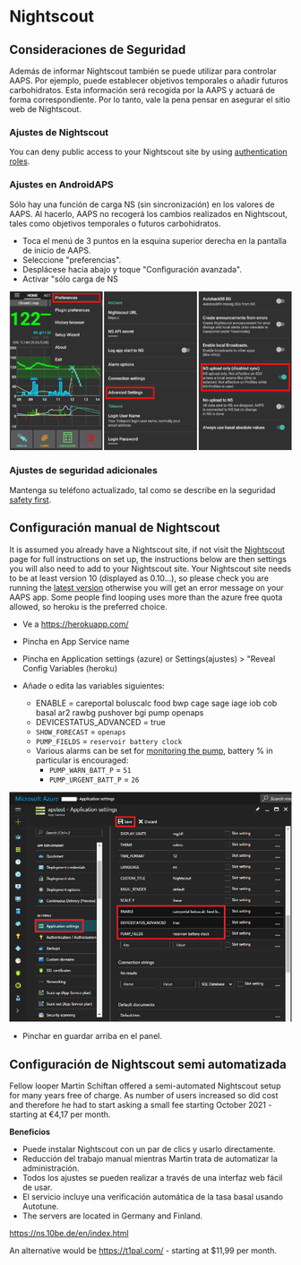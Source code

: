 # Nightscout

## Consideraciones de Seguridad

Además de informar Nightscout también se puede utilizar para controlar AAPS. Por ejemplo, puede establecer objetivos temporales o añadir futuros carbohidratos. Esta información será recogida por la AAPS y actuará de forma correspondiente. Por lo tanto, vale la pena pensar en asegurar el sitio web de Nightscout.

### Ajustes de Nightscout

You can deny public access to your Nightscout site by using [authentication roles](https://nightscout.github.io/nightscout/security).

### Ajustes en AndroidAPS

Sólo hay una función de carga NS (sin sincronización) en los valores de AAPS. Al hacerlo, AAPS no recogerá los cambios realizados en Nightscout, tales como objetivos temporales o futuros carbohidratos.

* Toca el menú de 3 puntos en la esquina superior derecha en la pantalla de inicio de AAPS.
* Seleccione "preferencias".
* Desplácese hacia abajo y toque "Configuración avanzada".
* Activar "sólo carga de NS

![Nightscout solo cargar](../images/NSsafety.png)

### Ajustes de seguridad adicionales

Mantenga su teléfono actualizado, tal como se describe en la seguridad [safety first](../Getting-Started/Safety-first.md).

## Configuración manual de Nightscout

It is assumed you already have a Nightscout site, if not visit the [Nightscout](http://nightscout.github.io/nightscout/new_user/) page for full instructions on set up, the instructions below are then settings you will also need to add to your Nightscout site. Your Nightscout site needs to be at least version 10 (displayed as 0.10...), so please check you are running the [latest version](https://nightscout.github.io/update/update/#updating-your-site-to-the-latest-version) otherwise you will get an error message on your AAPS app. Some people find looping uses more than the azure free quota allowed, so heroku is the preferred choice.

* Ve a https://herokuapp.com/

* Pincha en App Service name

* Pincha en Application settings (azure) or Settings(ajustes) > "Reveal Config Variables (heroku)

* Añade o edita las variables siguientes:
  
  * ENABLE = careportal boluscalc food bwp cage sage iage iob cob basal ar2 rawbg pushover bgi pump openaps
  * DEVICESTATUS_ADVANCED = true
  * `SHOW_FORECAST` = `openaps`
  * `PUMP_FIELDS` = `reservoir battery clock`
  * Various alarms can be set for [monitoring the pump](https://github.com/nightscout/cgm-remote-monitor#pump-pump-monitoring), battery % in particular is encouraged: 
    * `PUMP_WARN_BATT_P` = `51`
    * `PUMP_URGENT_BATT_P` = `26` 

![Azure](../images/nightscout1.png)

* Pinchar en guardar arriba en el panel.

## Configuración de Nightscout semi automatizada

Fellow looper Martin Schiftan offered a semi-automated Nightscout setup for many years free of charge. As number of users increased so did cost and therefore he had to start asking a small fee starting October 2021 - starting at €4,17 per month.

**Beneficios**

* Puede instalar Nightscout con un par de clics y usarlo directamente. 
* Reducción del trabajo manual mientras Martin trata de automatizar la administración.
* Todos los ajustes se pueden realizar a través de una interfaz web fácil de usar. 
* El servicio incluye una verificación automática de la tasa basal usando Autotune. 
* The servers are located in Germany and Finland.

<https://ns.10be.de/en/index.html>

An alternative would be <https://t1pal.com/> - starting at $11,99 per month.